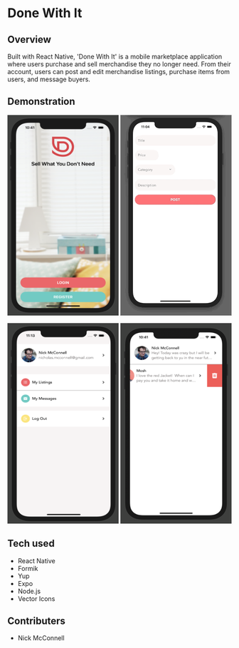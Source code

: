 # Done With It

## Overview

Built with React Native, 'Done With It' is a mobile marketplace application where users purchase and sell merchandise they no longer need.  From their account, users can post and edit merchandise listings, purchase items from users, and message buyers.

## Demonstration
<p align="center">
<img src="https://github.com/nicholasmcconnell/DoneWithIt/blob/master/app/assets/readme/WelcomeScreen.png" width="250" height="450"> 
    <img src="https://github.com/nicholasmcconnell/DoneWithIt/blob/master/app/assets/readme/ListingEditScreen.gif" width="250" height="450">
  </p>
  <p align="center">
  <img src="https://github.com/nicholasmcconnell/DoneWithIt/blob/master/app/assets/readme/AccountScreen.png" width="250" height="450"> 
  <img src="https://github.com/nicholasmcconnell/DoneWithIt/blob/master/app/assets/readme/MessagesScreen.png" width="250" height="450">
</p>

## Tech used

- React Native
- Formik
- Yup
- Expo
- Node.js
- Vector Icons

## Contributers

- Nick McConnell
